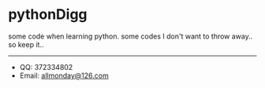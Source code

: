 pythonDigg
==========

some code when learning python.
some codes I don't want to throw away.. so keep it..

---

* QQ: 372334802
* Email: allmonday@126.com

